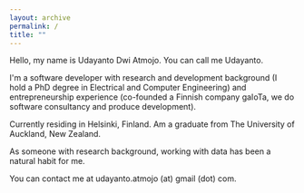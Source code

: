 ```yaml
---
layout: archive
permalink: /
title: ""
---
```


Hello, my name is Udayanto Dwi Atmojo. You can call me Udayanto.

I'm a software developer with research and development background (I hold a PhD degree in Electrical and Computer Engineering) and entrepreneurship experience (co-founded a Finnish company gaIoTa, we do software consultancy and produce development). 

Currently residing in Helsinki, Finland. Am a graduate from The University of Auckland, New Zealand. 
 
As someone with research background, working with data has been a natural habit for me.

You can contact me at udayanto.atmojo (at) gmail (dot) com.

<!-- <div class="tiles">
{% for post in site.posts %}
	{% include post-grid.html %}
{% endfor %} </div> /.tiles -->
